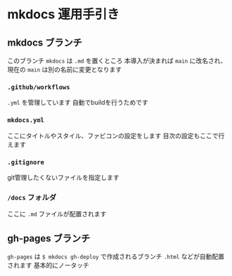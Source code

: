 # mkdocs 運用手引き

## mkdocs ブランチ
このブランチ `mkdocs` は `.md` を置くところ
本導入が決まれば `main` に改名され、現在の `main` は別の名前に変更となります

### `.github/workflows`
`.yml` を管理しています
自動でbuildを行うためです

### `mkdocs.yml`
ここにタイトルやスタイル、ファビコンの設定をします
目次の設定もここで行えます

### `.gitignore`
git管理したくないファイルを指定します

### `/docs` フォルダ
ここに `.md` ファイルが配置されます

## gh-pages ブランチ
`gh-pages` は `$ mkdocs gh-deploy` で作成されるブランチ
`.html` などが自動配置されます
基本的にノータッチ

